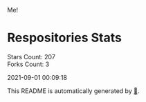Me!

# Respositories Stats
Stars Count: 207  
Forks Count: 3

2021-09-01 00:09:18  

This README is automatically generated by [🐰](https://github.com/rnitta/rnitta).
